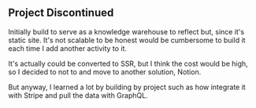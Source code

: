 ## Project Discontinued

Initially build to serve as a knowledge warehouse to reflect but, since it's static site. It's not scalable to be honest would be cumbersome to build it each time I add another activity to it.

It's actually could be converted to SSR, but I think the cost would be high, so I decided to not to and move to another solution, Notion.

But anyway, I learned a lot by building by project such as how integrate it with Stripe and pull the data with GraphQL.
